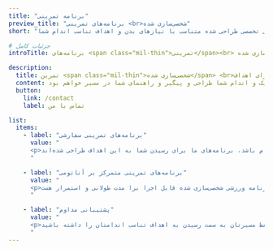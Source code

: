```yaml
---
title: "برنامه‌ تمرینی"
preview_title: "برنامه‌های تمرینی <br>شخصی‌سازی شده"
short: "برنامه‌های تمرینی تخصصی طراحی شده متناسب با نیازهای بدن و اهداف تناسب اندام شما."

# جزئیات کامل
introTitle: برنامه‌های <span class="mil-thin">تمرینی</span><br> شخصی‌سازی شده

description:
  title: تمرین <span class="mil-thin">شخصی‌سازی شده</span> <br>برای اهداف <span class="mil-thin">شما</span>
  content: با بهره‌گیری از نتایج تحلیل دقیق بدنی، برنامه‌های تمرینی مخصوص به فیزیک و اندام شما طراحی و پیگیر و راهنمای شما در مسیر خواهم بود.<br>این برنامه‌ها به گونه‌ای طراحی شده‌اند که به راحتی در تلفن همراه شما قابل دسترس باشند، تا تجربه‌ای روان و کارآمد در ورزش داشته باشید.
  button:
    link: /contact
    label: تماس با من

list:
  items:
    - label: "برنامه‌های تمرینی سفارشی"
      value: "
      <p>هر برنامه بر اساس تحلیل بدنی و اهداف تناسب اندام شخصی شما سفارشی‌سازی شده است. چه هدف شما ساختن عضلات، کاهش چربی، یا بهبود کلی تناسب اندام باشد، برنامه‌های ما برای رسیدن شما به این اهداف طراحی شده‌اند.</p>
      "

    - label: "برنامه‌های تمرینی متمرکز بر آناتومی"
      value: "
      <p>راحتی و آرامش کلید حفظ یک برنامه ورزشی مداوم است. برنامه‌های تمرینی من به گونه‌ای طراحی شده‌اند که به راحتی و آرامش اعصاب شما به عنوان یک موضوع اصلی و نه فرعی توجه داشته باشند تا اطمینان حاصل کنیم که برنامه ورزشی شخصی‌سازی شده قابل اجرا برا مدت طولانی و استمرار هست..</p>
      "

    - label: "پشتیبانی مداوم"
      value: "
      <p>من به پشتیبانی از شما فراتر از صرف ارائه یک برنامه تمرینی باور دارم. انتظار پیگیری‌های منظم، تنظیم مجدد برنامه شما در صورت نیاز، حمایت انگیزشی و کمک به شما در حفظ مسیرتان به سمت رسیدن به اهداف تناسب اندامتان را داشته باشید.</p>
      "
---
```

